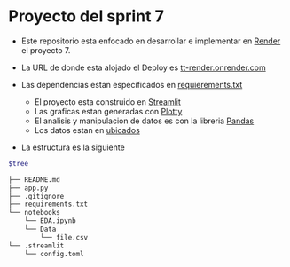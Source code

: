 # Proyecto del sprint 7

- Este repositorio esta enfocado en desarrollar e implementar en [Render](https://render.com/) el proyecto 7.
- La URL de donde esta alojado el Deploy es [tt-render.onrender.com](https://tt-render.onrender.com/)
- Las dependencias estan especificados en [requierements.txt](/requirements.txt)
  - El proyecto esta construido en [Streamlit](https://streamlit.io/)
  - Las graficas estan generadas con [Plotty](https://plotly.com/)
  - El analisis y manipulacion de datos es con la libreria [Pandas](https://pandas.pydata.org/)
  - Los datos estan en [ubicados](../notebooks/Data/)

- La estructura es la siguiente

```bash
$tree

├── README.md
├── app.py
├── .gitignore
├── requirements.txt
└── notebooks
    └── EDA.ipynb
    └── Data
        └── file.csv
└── .streamlit
    └── config.toml
```
